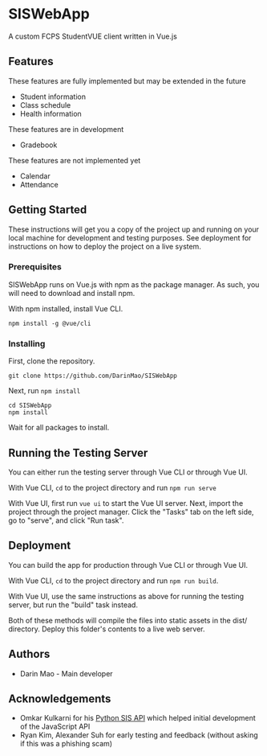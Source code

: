 # SISWebApp

A custom FCPS StudentVUE client written in Vue.js

## Features

These features are fully implemented but may be extended in the future

* Student information
* Class schedule
* Health information

These features are in development

* Gradebook

These features are not implemented yet

* Calendar
* Attendance

## Getting Started

These instructions will get you a copy of the project up and running on your local machine for development and testing purposes. See deployment for instructions on how to deploy the project on a live system.

### Prerequisites

SISWebApp runs on Vue.js with npm as the package manager. As such, you will need to download and install npm.

With npm installed, install Vue CLI.
```
npm install -g @vue/cli
```

### Installing

First, clone the repository.
```
git clone https://github.com/DarinMao/SISWebApp
```

Next, run `npm install`
```
cd SISWebApp
npm install
```

Wait for all packages to install.

## Running the Testing Server

You can either run the testing server through Vue CLI or through Vue UI.

With Vue CLI, `cd` to the project directory and run `npm run serve`

With Vue UI, first run `vue ui` to start the Vue UI server. Next, import the project through the project manager. Click the "Tasks" tab on the left side, go to "serve", and click "Run task".

## Deployment

You can build the app for production through Vue CLI or through Vue UI.

With Vue CLI, `cd` to the project directory and run `npm run build`.

With Vue UI, use the same instructions as above for running the testing server, but run the "build" task instead.

Both of these methods will compile the files into static assets in the dist/ directory. Deploy this folder's contents to a live web server.

## Authors

* Darin Mao - Main developer

## Acknowledgements

* Omkar Kulkarni for his [Python SIS API](https://github.com/ovkulkarni/sis-api) which helped initial development of the JavaScript API
* Ryan Kim, Alexander Suh for early testing and feedback (without asking if this was a phishing scam)
